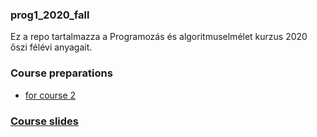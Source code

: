### prog1_2020_fall
Ez a repo tartalmazza a Programozás és algoritmuselmélet kurzus 2020 őszi félévi anyagait.

### Course preparations
- [for course 2](Materials/Course_preps/into_course_02.ipynb)

### [Course slides](https://django.rajk.uni-corvinus.hu/teach/course/prog1)
